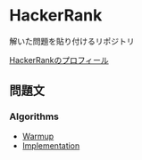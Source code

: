 # HackerRank

解いた問題を貼り付けるリポジトリ

[HackerRankのプロフィール](https://www.hackerrank.com/Tatsumi0000?h_r=internal-search&hr_r=1)

## 問題文
### Algorithms
- [Warmup](https://www.hackerrank.com/domains/algorithms?filters%5Bsubdomains%5D%5B%5D=warmup)
- [Implementation](https://www.hackerrank.com/domains/algorithms?filters%5Bsubdomains%5D%5B%5D=implementation)
